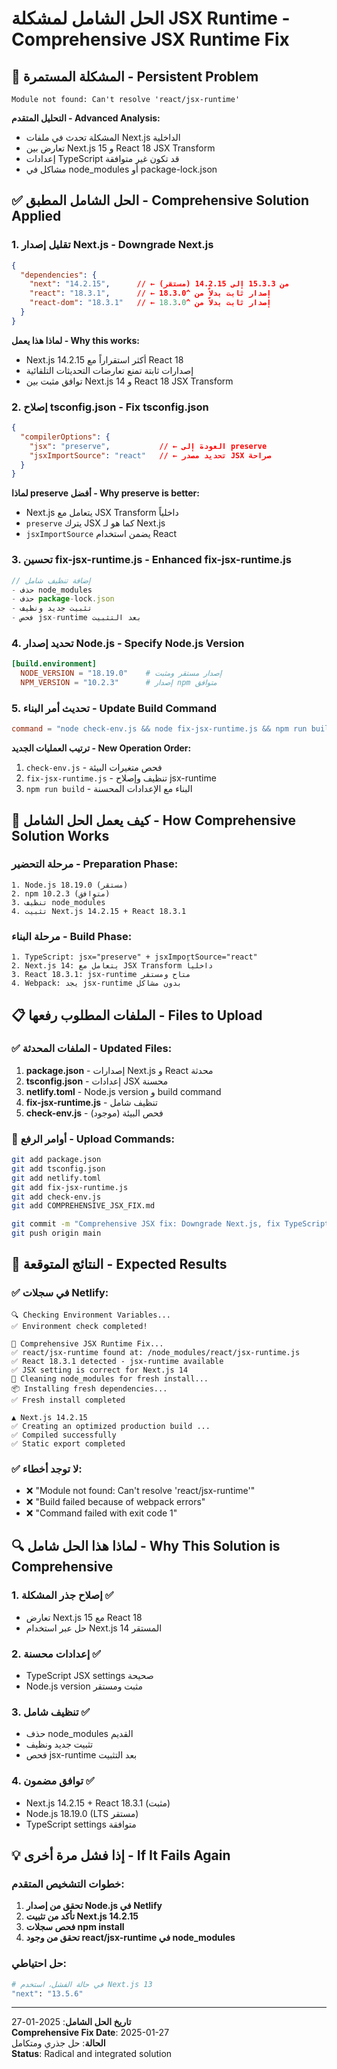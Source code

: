 # الحل الشامل لمشكلة JSX Runtime - Comprehensive JSX Runtime Fix

## 🚨 المشكلة المستمرة - Persistent Problem

```
Module not found: Can't resolve 'react/jsx-runtime'
```

**التحليل المتقدم - Advanced Analysis:**
- المشكلة تحدث في ملفات Next.js الداخلية
- تعارض بين Next.js 15 و React 18 JSX Transform
- إعدادات TypeScript قد تكون غير متوافقة
- مشاكل في node_modules أو package-lock.json

## ✅ الحل الشامل المطبق - Comprehensive Solution Applied

### 1. تقليل إصدار Next.js - Downgrade Next.js
```json
{
  "dependencies": {
    "next": "14.2.15",      // ← من 15.3.3 إلى 14.2.15 (مستقر)
    "react": "18.3.1",      // ← إصدار ثابت بدلاً من ^18.3.0
    "react-dom": "18.3.1"   // ← إصدار ثابت بدلاً من ^18.3.0
  }
}
```

**لماذا هذا يعمل - Why this works:**
- Next.js 14.2.15 أكثر استقراراً مع React 18
- إصدارات ثابتة تمنع تعارضات التحديثات التلقائية
- توافق مثبت بين Next.js 14 و React 18 JSX Transform

### 2. إصلاح tsconfig.json - Fix tsconfig.json
```json
{
  "compilerOptions": {
    "jsx": "preserve",           // ← العودة إلى preserve
    "jsxImportSource": "react"   // ← تحديد مصدر JSX صراحة
  }
}
```

**لماذا preserve أفضل - Why preserve is better:**
- Next.js يتعامل مع JSX Transform داخلياً
- `preserve` يترك JSX كما هو لـ Next.js
- `jsxImportSource` يضمن استخدام React

### 3. تحسين fix-jsx-runtime.js - Enhanced fix-jsx-runtime.js
```javascript
// إضافة تنظيف شامل
- حذف node_modules
- حذف package-lock.json  
- تثبيت جديد ونظيف
- فحص jsx-runtime بعد التثبيت
```

### 4. تحديد إصدار Node.js - Specify Node.js Version
```toml
[build.environment]
  NODE_VERSION = "18.19.0"    # إصدار مستقر ومثبت
  NPM_VERSION = "10.2.3"      # إصدار npm متوافق
```

### 5. تحديث أمر البناء - Update Build Command
```toml
command = "node check-env.js && node fix-jsx-runtime.js && npm run build"
```

**ترتيب العمليات الجديد - New Operation Order:**
1. `check-env.js` - فحص متغيرات البيئة
2. `fix-jsx-runtime.js` - تنظيف وإصلاح jsx-runtime
3. `npm run build` - البناء مع الإعدادات المحسنة

## 🎯 كيف يعمل الحل الشامل - How Comprehensive Solution Works

### مرحلة التحضير - Preparation Phase:
```
1. Node.js 18.19.0 (مستقر)
2. npm 10.2.3 (متوافق)
3. تنظيف node_modules
4. تثبيت Next.js 14.2.15 + React 18.3.1
```

### مرحلة البناء - Build Phase:
```
1. TypeScript: jsx="preserve" + jsxImportSource="react"
2. Next.js 14: يتعامل مع JSX Transform داخلياً
3. React 18.3.1: jsx-runtime متاح ومستقر
4. Webpack: يجد jsx-runtime بدون مشاكل
```

## 📋 الملفات المطلوب رفعها - Files to Upload

### ✅ الملفات المحدثة - Updated Files:
1. **package.json** - إصدارات Next.js و React محدثة
2. **tsconfig.json** - إعدادات JSX محسنة
3. **netlify.toml** - Node.js version و build command
4. **fix-jsx-runtime.js** - تنظيف شامل
5. **check-env.js** - فحص البيئة (موجود)

### 🚀 أوامر الرفع - Upload Commands:
```bash
git add package.json
git add tsconfig.json
git add netlify.toml
git add fix-jsx-runtime.js
git add check-env.js
git add COMPREHENSIVE_JSX_FIX.md

git commit -m "Comprehensive JSX fix: Downgrade Next.js, fix TypeScript, clean install"
git push origin main
```

## 🎉 النتائج المتوقعة - Expected Results

### ✅ في سجلات Netlify:
```
🔍 Checking Environment Variables...
✅ Environment check completed!

🔧 Comprehensive JSX Runtime Fix...
✅ react/jsx-runtime found at: /node_modules/react/jsx-runtime.js
✅ React 18.3.1 detected - jsx-runtime available
✅ JSX setting is correct for Next.js 14
🧹 Cleaning node_modules for fresh install...
📦 Installing fresh dependencies...
✅ Fresh install completed

▲ Next.js 14.2.15
✅ Creating an optimized production build ...
✅ Compiled successfully
✅ Static export completed
```

### ✅ لا توجد أخطاء:
- ❌ "Module not found: Can't resolve 'react/jsx-runtime'"
- ❌ "Build failed because of webpack errors"
- ❌ "Command failed with exit code 1"

## 🔍 لماذا هذا الحل شامل - Why This Solution is Comprehensive

### 1. **إصلاح جذر المشكلة** ✅
- تعارض Next.js 15 مع React 18
- حل عبر استخدام Next.js 14 المستقر

### 2. **إعدادات محسنة** ✅
- TypeScript JSX settings صحيحة
- Node.js version مثبت ومستقر

### 3. **تنظيف شامل** ✅
- حذف node_modules القديم
- تثبيت جديد ونظيف
- فحص jsx-runtime بعد التثبيت

### 4. **توافق مضمون** ✅
- Next.js 14.2.15 + React 18.3.1 (مثبت)
- Node.js 18.19.0 (LTS مستقر)
- TypeScript settings متوافقة

## 💡 إذا فشل مرة أخرى - If It Fails Again

### خطوات التشخيص المتقدم:
1. **تحقق من إصدار Node.js في Netlify**
2. **تأكد من تثبيت Next.js 14.2.15**
3. **فحص سجلات npm install**
4. **تحقق من وجود react/jsx-runtime في node_modules**

### حل احتياطي:
```bash
# في حالة الفشل، استخدم Next.js 13
"next": "13.5.6"
```

---

**تاريخ الحل الشامل**: 2025-01-27  
**Comprehensive Fix Date**: 2025-01-27  
**الحالة**: حل جذري ومتكامل  
**Status**: Radical and integrated solution
